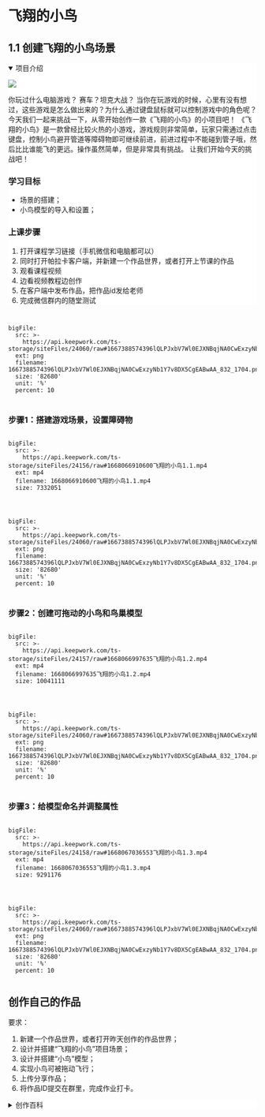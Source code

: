 # 飞翔的小鸟
##  **1.1 创建飞翔的小鸟场景** 



<details style="background-color:white" open>
  <summary>项目介绍</summary><p>
 
  ![](https://api.keepwork.com/ts-storage/siteFiles/24073/raw#1667444121831lQLPJxbWeiOxUz7NA57NBQCw41f7G21VJ7gDYHcxPgCFAA_1280_926.png) 
  


  你玩过什么电脑游戏？
赛车？坦克大战？
当你在玩游戏的时候，心里有没有想过，这些游戏是怎么做出来的？为什么通过键盘鼠标就可以控制游戏中的角色呢？
今天我们一起来挑战一下，从零开始创作一款《飞翔的小鸟》的小项目吧！
《飞翔的小鸟》是一款曾经比较火热的小游戏，游戏规则非常简单，玩家只需通过点击键盘，控制小鸟避开管道等障碍物即可继续前进，前进过程中不能碰到管子哦，然后比比谁能飞的更远。操作虽然简单，但是非常具有挑战。
让我们开始今天的挑战吧！
  
### 学习目标
  - 场景的搭建；
  - 小鸟模型的导入和设置；

### 上课步骤
1. 打开课程学习链接（手机微信和电脑都可以）
2. 同时打开帕拉卡客户端，并新建一个作品世界，或者打开上节课的作品
3. 观看课程视频
4. 边看视频教程边创作
5. 在客户端中发布作品，把作品id发给老师
6. 完成微信群内的随堂测试
  
</p></details>


<div style="text-align:center;margin:40px">
  
   
</div>

 
```@BigFile
bigFile:
  src: >-
    https://api.keepwork.com/ts-storage/siteFiles/24060/raw#1667388574396lQLPJxbV7Wl0EJXNBqjNA0CwExzyNb1Y7v8DX5CgEABwAA_832_1704.png
  ext: png
  filename: 1667388574396lQLPJxbV7Wl0EJXNBqjNA0CwExzyNb1Y7v8DX5CgEABwAA_832_1704.png
  size: '82680'
  unit: '%'
  percent: 10

```
<div style="text-align:center;margin:40px">
  
   
</div>

### 步骤1：搭建游戏场景，设置障碍物

```@BigFile

bigFile:
  src: >-
    https://api.keepwork.com/ts-storage/siteFiles/24156/raw#1668066910600飞翔的小鸟1.1.mp4
  ext: mp4
  filename: 1668066910600飞翔的小鸟1.1.mp4
  size: 7332051
          
```







<div style="text-align:center;margin:40px">
  
   
</div>

 
```@BigFile
bigFile:
  src: >-
    https://api.keepwork.com/ts-storage/siteFiles/24060/raw#1667388574396lQLPJxbV7Wl0EJXNBqjNA0CwExzyNb1Y7v8DX5CgEABwAA_832_1704.png
  ext: png
  filename: 1667388574396lQLPJxbV7Wl0EJXNBqjNA0CwExzyNb1Y7v8DX5CgEABwAA_832_1704.png
  size: '82680'
  unit: '%'
  percent: 10

```
<div style="text-align:center;margin:40px">
  
   
</div>

### 步骤2：创建可拖动的小鸟和鸟巢模型

```@BigFile

bigFile:
  src: >-
    https://api.keepwork.com/ts-storage/siteFiles/24157/raw#1668066997635飞翔的小鸟1.2.mp4
  ext: mp4
  filename: 1668066997635飞翔的小鸟1.2.mp4
  size: 10041111
          
```




<div style="text-align:center;margin:40px">
  
   
</div>

 
```@BigFile
bigFile:
  src: >-
    https://api.keepwork.com/ts-storage/siteFiles/24060/raw#1667388574396lQLPJxbV7Wl0EJXNBqjNA0CwExzyNb1Y7v8DX5CgEABwAA_832_1704.png
  ext: png
  filename: 1667388574396lQLPJxbV7Wl0EJXNBqjNA0CwExzyNb1Y7v8DX5CgEABwAA_832_1704.png
  size: '82680'
  unit: '%'
  percent: 10

```
<div style="text-align:center;margin:40px">
  
   
</div>

### 步骤3：给模型命名并调整属性

```@BigFile

bigFile:
  src: >-
    https://api.keepwork.com/ts-storage/siteFiles/24158/raw#1668067036553飞翔的小鸟1.3.mp4
  ext: mp4
  filename: 1668067036553飞翔的小鸟1.3.mp4
  size: 9291176
          
```




<div style="text-align:center;margin:40px">
  
   
</div>

 
```@BigFile
bigFile:
  src: >-
    https://api.keepwork.com/ts-storage/siteFiles/24060/raw#1667388574396lQLPJxbV7Wl0EJXNBqjNA0CwExzyNb1Y7v8DX5CgEABwAA_832_1704.png
  ext: png
  filename: 1667388574396lQLPJxbV7Wl0EJXNBqjNA0CwExzyNb1Y7v8DX5CgEABwAA_832_1704.png
  size: '82680'
  unit: '%'
  percent: 10

```
<div style="text-align:center;margin:40px">
  
   
</div>

## 创作自己的作品
  
要求：
1. 新建一个作品世界，或者打开昨天创作的作品世界；
2. 设计并搭建“飞翔的小鸟”项目场景；
3. 设计并搭建“小鸟”模型；
4. 实现小鸟可被拖动飞行；
5. 上传分享作品；
6. 将作品ID提交在群里，完成作业打卡。
 

<details style="background-color:white">
  <summary>创作百科</summary><p>

#### 电脑基础知识

计算机，俗称电脑，它是20世纪最先进的科学技术发明之一，对人类的生产活动和社会活动产生了极其重要的影响。计算机是由硬件系统和软件系统两部分组成的。电脑的主要硬件有主机、显示器、键盘、鼠标等。硬件设备又分为输入设备和输出设备。鼠标与键盘是计算机最常用且非常重要的输入设备。键盘由数字键区、打字键区、功能键区和编辑控制区组成，3D动画编程软件帕拉卡中常用的三大功能键：Shift、Alt、 Ctrl、组合快捷键以及功能键。鼠标则是计算机的一种外接输入设备，也是计算机显示系统纵横坐标定位的指示器，因形似老鼠而得名，英文名"Mouse"，鼠标使计算机的操作更加简便快捷。鼠标由左键、右键、滚轮（中键）组成，使用方式：单击-点击一下按键；双击-快速点击两下按键；长按-按住按键不放手；拖拽-长按按键的同时移动鼠标。
  

  
  
  ![](https://api.keepwork.com/ts-storage/siteFiles/23197/raw#1665646249737image.png) 
  

#### 快速创作技巧
鼠标右键：建造方块/触发机关
鼠标左键:删除普通方块，长按删除交互方块（部分方块需要长按鼠标左键才能删除）

#### 调整活动模型的方向和大小
鼠标右键点击活动模型，拖动蓝色圆环可以改变方向，推动三轴上的小方框可以改变大小
  


    ![](https://api.keepwork.com/ts-storage/siteFiles/23198/raw#1665646310768image.png) 
  
  
  

